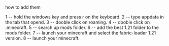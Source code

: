 how to add them

1 -- hold the windows key and press r on the keyboard.
2 -- type appdata in the tab that opend.
3 -- dooble click on roaming.
4 -- dooble click on .minecraft.
5 -- search up mods folder.
6 -- add the best 1.21 folder to the mods folder.
7 -- launch your minecraft and select the fabric-loader 1.21 version.
8 -- launch your minecraft.
